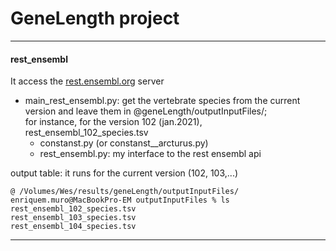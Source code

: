 # GeneLength project

----
#### rest_ensembl
It access the [rest.ensembl.org](https://rest.ensembl.org "server") server
* main_rest_ensembl.py: get the vertebrate species from the current version and leave them in @geneLength/outputInputFiles/;  
for instance, for the version 102 (jan.2021), rest_ensembl_102_species.tsv
    * constanst.py (or constanst__arcturus.py)
    * rest_ensembl.py: my interface to the rest ensembl api

output table: it runs for the current version (102, 103,...)

    @ /Volumes/Wes/results/geneLength/outputInputFiles/
    enriquem.muro@MacBookPro-EM outputInputFiles % ls   
    rest_ensembl_102_species.tsv 
    rest_ensembl_103_species.tsv
    rest_ensembl_104_species.tsv
----